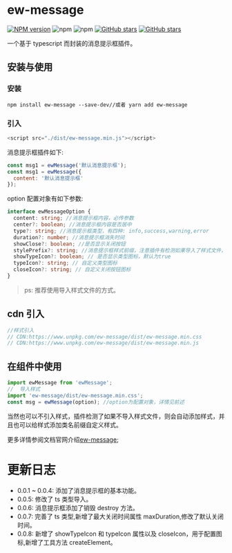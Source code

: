 # ew-message

[![NPM version](https://img.shields.io/npm/v/ew-message.svg?color=red)](https://www.npmjs.com/package/ew-message)
![npm](https://img.shields.io/npm/dw/ew-message)
![npm](https://img.shields.io/npm/dt/ew-message)
[![GitHub stars](https://img.shields.io/github/stars/eveningwater/ewMessage.svg?color=#42b983)](https://github.com/eveningwater/ew-message/stargazers)
[![GitHub stars](https://img.shields.io/github/forks/eveningwater/ewMessage.svg)](https://github.com/eveningwater/ew-message/network/members)

一个基于 typescript 而封装的消息提示框插件。

## 安装与使用

### 安装

```
npm install ew-message --save-dev//或者 yarn add ew-message
```

### 引入

```js
<script src="./dist/ew-message.min.js"></script>
```

消息提示框插件如下:

```js
const msg1 = ewMessage('默认消息提示框');
const msg1 = ewMessage({
  content: '默认消息提示框'
});
```

option 配置对象有如下参数:

```ts
interface ewMessageOption {
  content: string; //消息提示框内容，必传参数
  center?: boolean; //消息提示框内容是否居中
  type?: string; //消息提示框类型，有四种: info,success,warning,error
  duration?: number; //消息提示框消失时间
  showClose?: boolean; //是否显示关闭按钮
  stylePrefix?: string; //消息提示框样式前缀，注意插件有检测如果导入了样式文件，则这个配置无效
  showTypeIcon?: boolean; // 是否显示类型图标，默认为true
  typeIcon?: string; // 自定义类型图标
  closeIcon?: string; // 自定义关闭按钮图标
}
```

> ps: 推荐使用导入样式文件的方式。

## cdn 引入

```js
//样式引入
// CDN:https://www.unpkg.com/ew-message/dist/ew-message.min.css
// CDN:https://www.unpkg.com/ew-message/dist/ew-message.min.js
```

## 在组件中使用

```js
import ewMessage from 'ewMessage';
//  导入样式
import 'ew-message/dist/ew-message.min.css';
const msg = ewMessage(option); //option为配置对象，详情见前述
```

当然也可以不引入样式，插件检测了如果不导入样式文件，则会自动添加样式，并且也可以给样式添加类名前缀自定义样式。

更多详情参阅文档官网介绍[ew-message](https://eveningwater.github.io/ew-message/);

# 更新日志

- 0.0.1 ~ 0.0.4: 添加了消息提示框的基本功能。
- 0.0.5: 修改了 ts 类型导入。
- 0.0.6: 消息提示框添加了销毁 destroy 方法。
- 0.0.7: 完善了 ts 类型,新增了最大关闭时间属性 maxDuration,修改了默认关闭时间。
- 0.0.8: 新增了 showTypeIcon 和 typeIcon 属性以及 closeIcon，用于配置图标,新增了工具方法 createElement。
